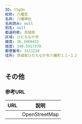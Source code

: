 ```yaml
---
ID: tSgOn
総称: 八幡宮
名称: 八幡神社
名称読み: null
別名: null
都道府県: 茨城県
区域: ひたちなか市
緯度: 36.3469452
経度: 140.5917379
郵便番号: 3111228
住所: 茨城県ひたちなか市八幡町１１−１２
---
```


## その他

### 参考URL

| URL | 説明          |
| --- | ------------- |
|     | OpenStreetMap |
